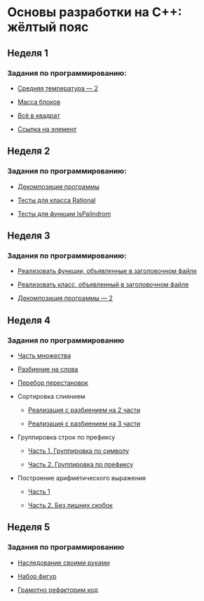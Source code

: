 # Основы разработки на C++: жёлтый пояс

## Неделя 1

### Задания по программированию:

- [Средняя температура — 2](https://github.com/SemyonSemenov/Basics-of-Cpp-Development-Yellow-Belt/blob/8813e9ac760069ecdd3ffb09f45eb720a925890e/Week%201/%D0%A1%D1%80%D0%B5%D0%B4%D0%BD%D1%8F%D1%8F%20%D1%82%D0%B5%D0%BC%D0%BF%D0%B5%D1%80%D0%B0%D1%82%D1%83%D1%80%D0%B0%20%E2%80%94%202.cpp)

- [Масса блоков](https://github.com/SemyonSemenov/Basics-of-Cpp-Development-Yellow-Belt/blob/8316fa500beb0960ec6135b9db94f429d1f74758/Week%201/%D0%9C%D0%B0%D1%81%D1%81%D0%B0%20%D0%B1%D0%BB%D0%BE%D0%BA%D0%BE%D0%B2.cpp)

- [Всё в квадрат](https://github.com/SemyonSemenov/Basics-of-Cpp-Development-Yellow-Belt/blob/fdc0d5eeb29d56502a46448bd4aae3029d2c03f7/Week%201/%D0%92%D1%81%D1%91%20%D0%B2%20%D0%BA%D0%B2%D0%B0%D0%B4%D1%80%D0%B0%D1%82.cpp)

- [Ссылка на элемент](https://github.com/SemyonSemenov/Basics-of-Cpp-Development-Yellow-Belt/blob/2c07d2defc6608d180c6fcfb793f8266c9037b42/Week%201/%D0%A1%D1%81%D1%8B%D0%BB%D0%BA%D0%B0%20%D0%BD%D0%B0%20%D1%8D%D0%BB%D0%B5%D0%BC%D0%B5%D0%BD%D1%82.cpp)

## Неделя 2

### Задания по программированию:

- [Декомпозиция программы](https://github.com/SemyonSemenov/Basics-of-Cpp-Development-Yellow-Belt/blob/5ac0d3fab3512bb52403e364ffbd55b86aec9ea4/Week%202/%D0%94%D0%B5%D0%BA%D0%BE%D0%BC%D0%BF%D0%BE%D0%B7%D0%B8%D1%86%D0%B8%D1%8F%20%D0%BF%D1%80%D0%BE%D0%B3%D1%80%D0%B0%D0%BC%D0%BC%D1%8B.cpp)

- [Тесты для класса Rational](https://github.com/SemyonSemenov/Basics-of-Cpp-Development-Yellow-Belt/blob/7e357b2558cbcda45d86789252d604c1e946e8bd/Week%202/%D0%A2%D0%B5%D1%81%D1%82%D1%8B%20%D0%B4%D0%BB%D1%8F%20%D0%BA%D0%BB%D0%B0%D1%81%D1%81%D0%B0%20Rational.cpp)

- [Тесты для функции IsPalindrom](https://github.com/SemyonSemenov/Basics-of-Cpp-Development-Yellow-Belt/blob/6d202f11c0ecffe9e5dcfaa1ce0ee33356325e69/Week%202/%D0%A2%D0%B5%D1%81%D1%82%D1%8B%20%D0%B4%D0%BB%D1%8F%20%D1%84%D1%83%D0%BD%D0%BA%D1%86%D0%B8%D0%B8%20IsPalindrom.cpp)

## Неделя 3

### Задания по программированию:

- [Реализовать функции, объявленные в заголовочном файле](https://github.com/SemyonSemenov/Basics-of-Cpp-Development-Yellow-Belt/blob/4783b4497aa2674a3b1dcde8ec79d67a26b2b204/Week%203/%D0%A0%D0%B5%D0%B0%D0%BB%D0%B8%D0%B7%D0%BE%D0%B2%D0%B0%D1%82%D1%8C%20%D1%84%D1%83%D0%BD%D0%BA%D1%86%D0%B8%D0%B8,%20%D0%BE%D0%B1%D1%8A%D1%8F%D0%B2%D0%BB%D0%B5%D0%BD%D0%BD%D1%8B%D0%B5%20%D0%B2%20%D0%B7%D0%B0%D0%B3%D0%BE%D0%BB%D0%BE%D0%B2%D0%BE%D1%87%D0%BD%D0%BE%D0%BC%20%D1%84%D0%B0%D0%B9%D0%BB%D0%B5.cpp)
- [Реализовать класс, объявленный в заголовочном файле](https://github.com/SemyonSemenov/Basics-of-Cpp-Development-Yellow-Belt/blob/73a98798f78d97e69da08ac069ab8fcda6987179/Week%203/%D0%A0%D0%B5%D0%B0%D0%BB%D0%B8%D0%B7%D0%BE%D0%B2%D0%B0%D1%82%D1%8C%20%D0%BA%D0%BB%D0%B0%D1%81%D1%81,%20%D0%BE%D0%B1%D1%8A%D1%8F%D0%B2%D0%BB%D0%B5%D0%BD%D0%BD%D1%8B%D0%B9%20%D0%B2%20%D0%B7%D0%B0%D0%B3%D0%BE%D0%BB%D0%BE%D0%B2%D0%BE%D1%87%D0%BD%D0%BE%D0%BC%20%D1%84%D0%B0%D0%B9%D0%BB%D0%B5.cpp)

- [Декомпозиция программы — 2](https://github.com/SemyonSemenov/Basics-of-Cpp-Development-Yellow-Belt/blob/31963eb3528c121f28f505b1c81b57fc72c62c48/Week%203/%D0%94%D0%B5%D0%BA%D0%BE%D0%BC%D0%BF%D0%BE%D0%B7%D0%B8%D1%86%D0%B8%D1%8F%20%D0%BF%D1%80%D0%BE%D0%B3%D1%80%D0%B0%D0%BC%D0%BC%D1%8B%20%E2%80%94%202/%D0%94%D0%B5%D0%BA%D0%BE%D0%BC%D0%BF%D0%BE%D0%B7%D0%B8%D1%86%D0%B8%D1%8F%20%D0%BF%D1%80%D0%BE%D0%B3%D1%80%D0%B0%D0%BC%D0%BC%D1%8B%20%E2%80%94%202.rar)

## Неделя 4

### Задания по программированию

- [Часть множества](https://github.com/SemyonSemenov/Basics-of-Cpp-Development-Yellow-Belt/blob/54f2daf8a13178ffabebb54f76cac55c5814f02a/Week%204/%D0%A7%D0%B0%D1%81%D1%82%D1%8C%20%D0%BC%D0%BD%D0%BE%D0%B6%D0%B5%D1%81%D1%82%D0%B2%D0%B0.cpp)

- [Разбиение на слова](https://github.com/SemyonSemenov/Basics-of-Cpp-Development-Yellow-Belt/blob/3cd004804c75aa659c5b73611f6f17691135f5c4/Week%204/%D0%A0%D0%B0%D0%B7%D0%B1%D0%B8%D0%B5%D0%BD%D0%B8%D0%B5%20%D0%BD%D0%B0%20%D1%81%D0%BB%D0%BE%D0%B2%D0%B0.cpp)

- [Перебор перестановок](https://github.com/SemyonSemenov/Basics-of-Cpp-Development-Yellow-Belt/blob/737915895d060297948c73cd4a8fc014ae6614d2/Week%204/%D0%9F%D0%B5%D1%80%D0%B5%D0%B1%D0%BE%D1%80%20%D0%BF%D0%B5%D1%80%D0%B5%D1%81%D1%82%D0%B0%D0%BD%D0%BE%D0%B2%D0%BE%D0%BA.cpp)

- Сортировка слиянием

    - [Реализация с разбиением на 2 части](https://github.com/SemyonSemenov/Basics-of-Cpp-Development-Yellow-Belt/blob/737915895d060297948c73cd4a8fc014ae6614d2/Week%204/%D0%A1%D0%BE%D1%80%D1%82%D0%B8%D1%80%D0%BE%D0%B2%D0%BA%D0%B0%20%D1%81%D0%BB%D0%B8%D1%8F%D0%BD%D0%B8%D0%B5%D0%BC.%20%D0%A0%D0%B5%D0%B0%D0%BB%D0%B8%D0%B7%D0%B0%D1%86%D0%B8%D1%8F%20%D1%81%20%D1%80%D0%B0%D0%B7%D0%B1%D0%B8%D0%B5%D0%BD%D0%B8%D0%B5%D0%BC%20%D0%BD%D0%B0%202%20%D1%87%D0%B0%D1%81%D1%82%D0%B8.cpp)

    - [Реализация с разбиением на 3 части](https://github.com/SemyonSemenov/Basics-of-Cpp-Development-Yellow-Belt/blob/737915895d060297948c73cd4a8fc014ae6614d2/Week%204/%D0%A1%D0%BE%D1%80%D1%82%D0%B8%D1%80%D0%BE%D0%B2%D0%BA%D0%B0%20%D1%81%D0%BB%D0%B8%D1%8F%D0%BD%D0%B8%D0%B5%D0%BC.%20%D0%A0%D0%B5%D0%B0%D0%BB%D0%B8%D0%B7%D0%B0%D1%86%D0%B8%D1%8F%20%D1%81%20%D1%80%D0%B0%D0%B7%D0%B1%D0%B8%D0%B5%D0%BD%D0%B8%D0%B5%D0%BC%20%D0%BD%D0%B0%203%20%D1%87%D0%B0%D1%81%D1%82%D0%B8.cpp)

- Группировка строк по префиксу

    - [Часть 1. Группировка по символу](https://github.com/SemyonSemenov/Basics-of-Cpp-Development-Yellow-Belt/blob/4ed9e9eca6e63b2fc9a0349d5a20c4c9654eae3c/Week%204/%D0%A7%D0%B0%D1%81%D1%82%D1%8C%201.%20%D0%93%D1%80%D1%83%D0%BF%D0%BF%D0%B8%D1%80%D0%BE%D0%B2%D0%BA%D0%B0%20%D0%BF%D0%BE%20%D1%81%D0%B8%D0%BC%D0%B2%D0%BE%D0%BB%D1%83.cpp)

    - [Часть 2. Группировка по префиксу](https://github.com/SemyonSemenov/Basics-of-Cpp-Development-Yellow-Belt/blob/4ed9e9eca6e63b2fc9a0349d5a20c4c9654eae3c/Week%204/%D0%A7%D0%B0%D1%81%D1%82%D1%8C%202.%20%D0%93%D1%80%D1%83%D0%BF%D0%BF%D0%B8%D1%80%D0%BE%D0%B2%D0%BA%D0%B0%20%D0%BF%D0%BE%20%D0%BF%D1%80%D0%B5%D1%84%D0%B8%D0%BA%D1%81%D1%83.cpp)

- Построение арифметического выражения

    - [Часть 1](https://github.com/SemyonSemenov/Basics-of-Cpp-Development-Yellow-Belt/blob/20c5303493c2686d3c8796a5f9cbf56c9af6aa08/Week%204/%D0%A7%D0%B0%D1%81%D1%82%D1%8C%201.%20%D0%9F%D0%BE%D1%81%D1%82%D1%80%D0%BE%D0%B5%D0%BD%D0%B8%D0%B5%20%D0%B0%D1%80%D0%B8%D1%84%D0%BC%D0%B5%D1%82%D0%B8%D1%87%D0%B5%D1%81%D0%BA%D0%BE%D0%B3%D0%BE%20%D0%B2%D1%8B%D1%80%D0%B0%D0%B6%D0%B5%D0%BD%D0%B8%D1%8F.cpp)

    - [Часть 2. Без лишних скобок](https://github.com/SemyonSemenov/Basics-of-Cpp-Development-Yellow-Belt/blob/20c5303493c2686d3c8796a5f9cbf56c9af6aa08/Week%204/%D0%A7%D0%B0%D1%81%D1%82%D1%8C%202.%20%D0%91%D0%B5%D0%B7%20%D0%BB%D0%B8%D1%88%D0%BD%D0%B8%D1%85%20%D1%81%D0%BA%D0%BE%D0%B1%D0%BE%D0%BA.cpp)

## Неделя 5

### Задания по программированию

- [Наследование своими руками](https://github.com/SemyonSemenov/Basics-of-Cpp-Development-Yellow-Belt/blob/c58cbf7eb82a3a624f979e561674dce78a6b63a2/Week%205/%D0%9D%D0%B0%D1%81%D0%BB%D0%B5%D0%B4%D0%BE%D0%B2%D0%B0%D0%BD%D0%B8%D0%B5%20%D1%81%D0%B2%D0%BE%D0%B8%D0%BC%D0%B8%20%D1%80%D1%83%D0%BA%D0%B0%D0%BC%D0%B8.cpp)

- [Набор фигур](https://github.com/SemyonSemenov/Basics-of-Cpp-Development-Yellow-Belt/blob/3d377b02005c342609971d9019207abded3798af/Week%205/%D0%9D%D0%B0%D0%B1%D0%BE%D1%80%20%D1%84%D0%B8%D0%B3%D1%83%D1%80.cpp)

- [Грамотно рефакторим код](https://github.com/SemyonSemenov/Basics-of-Cpp-Development-Yellow-Belt/blob/f7028c9e3a830beefcaa66f61de33e36add18f8e/Week%205/%D0%93%D1%80%D0%B0%D0%BC%D0%BE%D1%82%D0%BD%D0%BE%20%D1%80%D0%B5%D1%84%D0%B0%D0%BA%D1%82%D0%BE%D1%80%D0%B8%D0%BC%20%D0%BA%D0%BE%D0%B4.cpp)
